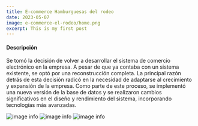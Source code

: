```yaml
---
title: E-commerce Hamburguesas del rodeo 
date: 2023-05-07
image: e-commerce-el-rodeo/home.png
excerpt: This is my first post
---
```


#### Descripción
Se tomó la decisión de volver a desarrollar el sistema de comercio electrónico en la empresa. A pesar de que ya contaba con un sistema existente, se optó por una reconstrucción completa. La principal razón detrás de esta decisión radicó en la necesidad de adaptarse al crecimiento y expansión de la empresa. Como parte de este proceso, se implementó una nueva versión de la base de datos y se realizaron cambios significativos en el diseño y rendimiento del sistema, incorporando tecnologías más avanzadas.

![image info](/projects/e-commerce-el-rodeo/home.png)
![image info](/projects/e-commerce-el-rodeo/menu.png)
![image info](/projects/e-commerce-el-rodeo/mapa.png)
